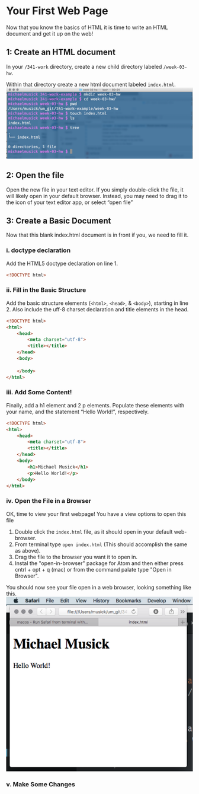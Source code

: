 # Your First Web Page
Now that you know the basics of HTML it is time to write an HTML document and get it up on the web!

## 1: Create an HTML document
In your `/341-work` directory, create a new child directory labeled `/week-03-hw`.

Within that directory create a new html document labeled `index.html`.
![Showing the creation of index.html in the terminal.app](imgs/addIndexHTML.png)

## 2: Open the file
Open the new file in your text editor. If you simply double-click the file, it will likely open in your default browser. Instead, you may need to drag it to the icon of your text editor app, or select “open file”

## 3: Create a Basic Document
Now that this blank index.html document is in front if you, we need to fill it.

### i. doctype declaration
Add the HTML5 doctype declaration on line 1.

```html
<!DOCTYPE html>
```

### ii.  Fill in the Basic Structure
Add the basic structure elements (`<html>`, `<head>`, & `<body>`), starting in line 2. Also include the uff-8 charset declaration and title elements in the head.

```html
<!DOCTYPE html>
<html>
    <head>
        <meta charset="utf-8">
        <title></title>
    </head>
    <body>

    </body>
</html>
```

### iii. Add Some Content!
Finally, add a h1 element and 2 p elements. Populate these elements with your name, and the statement “Hello World!”, respectively.

```html
<!DOCTYPE html>
<html>
    <head>
        <meta charset="utf-8">
        <title></title>
    </head>
    <body>
        <h1>Michael Musick</h1>
        <p>Hello World!</p>
    </body>
</html>
```

### iv. Open the File in a Browser
OK, time to view your first webpage! You have a view options to open this file
1. Double click the `index.html` file, as it should open in your default web-browser.
2. From terminal type `open index.html` (This should accomplish the same as above).
3. Drag the file to the browser you want it to open in.
4. Instal the "open-in-browser" package for Atom and then either press cntrl + opt + q (mac) or from the command palate type "Open in Browser".

You should now see your file open in a web browser, looking something like this.
![Example of the first web page](imgs/firstWebPage.png)

### v. Make Some Changes